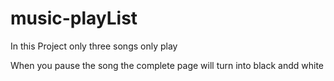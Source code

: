 # music-playList

In this Project only three songs only play 

When you pause the song the complete page will turn into black andd white 
